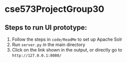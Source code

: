 # cse573ProjectGroup30

## Steps to run UI prototype:
1. Follow the steps in `code/ReadMe` to set up Apache Solr
2. Run `server.py` in the main directory
3. Click on the link shown in the output, or directly go to `http://127.0.0.1:8080/`
